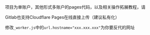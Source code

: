 
项目为单账户，其他形式多账户的pages代码，以及相关操作拓展教程，请

Gitlab也支持Cloudflare Pages在线直接上传（建议私有化）

修改`_worker.js`中的`url.hostname="xxx.xxx.xxx"`为你要反代的网址
